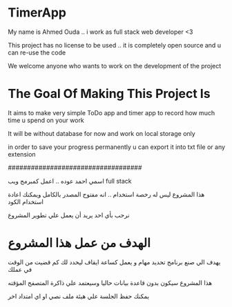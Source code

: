 # TimerApp

My name is Ahmed Ouda .. i work as full stack web developer <3

This project has no license to be used .. it is completely open source and u can re-use the code

We welcome anyone who wants to work on the development of the project


The Goal Of Making This Project Is
==================================

It aims to make very simple ToDo app and timer app to record how much time u spend on your work

It will be without database for now and work on local storage only

in order to save your progress permanently u can export it into txt file or any extension


###################################

اسمي احمد عوده .. اعمل كمبرمج ويب full stack

هذا المشروع ليس له رخصة استخدام .. انه مفتوح المصدر بالكامل ويمكنك اعادة استخدام الكود

نرحب بأي احد يريد أن يعمل علي تطوير المشروع


الهدف من عمل هذا المشروع
=====================

يهدف الي صنع برنامج تحديد مهام و يعمل كساعة ايقاف ليحدد لك كم قضيت من الوقت في عملك

هذا المشروع سيكون بدون قاعدة بيانات حاليا وسيعتمد علي ذاكرة المتصفح المؤقته

يمكنك حفظ الجلسة علي هيئة ملف نصي او اي امتداد اخر
